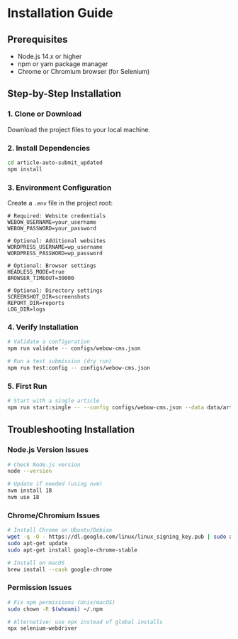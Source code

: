 # Installation Guide

## Prerequisites

- Node.js 14.x or higher
- npm or yarn package manager
- Chrome or Chromium browser (for Selenium)

## Step-by-Step Installation

### 1. Clone or Download

Download the project files to your local machine.

### 2. Install Dependencies

```bash
cd article-auto-submit_updated
npm install
```

### 3. Environment Configuration

Create a `.env` file in the project root:

```env
# Required: Website credentials
WEBOW_USERNAME=your_username
WEBOW_PASSWORD=your_password

# Optional: Additional websites
WORDPRESS_USERNAME=wp_username
WORDPRESS_PASSWORD=wp_password

# Optional: Browser settings
HEADLESS_MODE=true
BROWSER_TIMEOUT=30000

# Optional: Directory settings
SCREENSHOT_DIR=screenshots
REPORT_DIR=reports
LOG_DIR=logs
```

### 4. Verify Installation

```bash
# Validate a configuration
npm run validate -- configs/webow-cms.json

# Run a test submission (dry run)
npm run test:config -- configs/webow-cms.json
```

### 5. First Run

```bash
# Start with a single article
npm run start:single -- --config configs/webow-cms.json --data data/articles.json --verbose
```

## Troubleshooting Installation

### Node.js Version Issues
```bash
# Check Node.js version
node --version

# Update if needed (using nvm)
nvm install 18
nvm use 18
```

### Chrome/Chromium Issues
```bash
# Install Chrome on Ubuntu/Debian
wget -q -O - https://dl.google.com/linux/linux_signing_key.pub | sudo apt-key add -
sudo apt-get update
sudo apt-get install google-chrome-stable

# Install on macOS
brew install --cask google-chrome
```

### Permission Issues
```bash
# Fix npm permissions (Unix/macOS)
sudo chown -R $(whoami) ~/.npm

# Alternative: use npx instead of global installs
npx selenium-webdriver
```